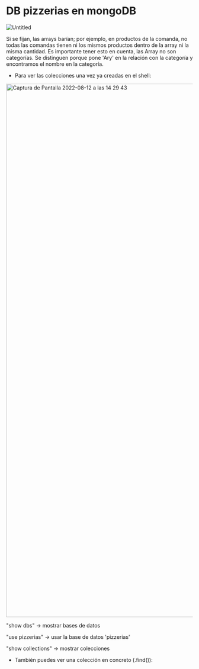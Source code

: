 # DB pizzerias en mongoDB

![Untitled](https://user-images.githubusercontent.com/107991714/185207923-6822f5d0-591a-43af-89d0-48d07bb7bccc.png)

Si se fijan, las arrays barían; por ejemplo, en productos de la comanda, no todas las comandas tienen ni los mismos productos dentro de la array ni la misma cantidad. Es importante tener esto en cuenta, las Array no son categorías. Se distinguen porque pone 'Ary' en la relación con la categoría y encontramos el nombre en la categoría.

- Para ver las colecciones una vez ya creadas en el shell:

<img width="1440" alt="Captura de Pantalla 2022-08-12 a las 14 29 43" src="https://user-images.githubusercontent.com/107991714/184354320-8927cf8c-3842-46d3-9d3b-25cb63d25ad7.png">


"show dbs" -> mostrar bases de datos

"use pizzerias" -> usar la base de datos 'pizzerias'

"show collections" -> mostrar colecciones

- También puedes ver una colección en concreto (.find()):


